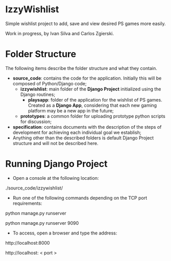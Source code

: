 # IzzyWishlist
Simple wishlist project to add, save and view desired PS games more easily.

Work in progress, by Ivan Silva and Carlos Zgierski.

# Folder Structure
The following items describe the folder structure and what they contain.

- **source_code**: contains the code for the application. Initially this will be composed of Python/Django code;
  - **izzywishlist**: main folder of the **Django Project** initialized using the Django routines;
    - **playsapp**: folder of the application for the wishlist of PS games. Created as a **Django App**, considering that each new gaming platform may be a new app in the future;
  - **prototypes**: a common folder for uploading prototype python scripts for discussion;
- **specification**: contains documents with the description of the steps of development for achieving each individual goal we establish;
- Anything other than the described folders is default Django Project structure and will not be described here.

# Running Django Project
- Open a console at the following location:

./source_code/izzywishlist/

- Run one of the following commands depending on the TCP port requirements:

python manage.py runserver

python manage.py runserver 9090

- To access, open a browser and type the address:

http://localhost:8000

http://localhost: < port >